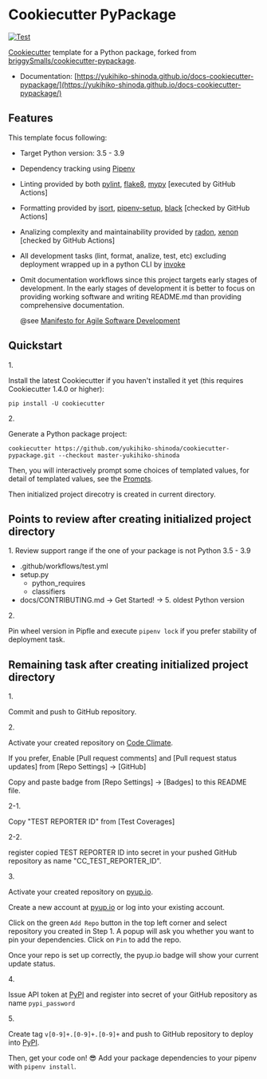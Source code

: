 # Cookiecutter PyPackage

[![Test](https://github.com/yukihiko-shinoda/cookiecutter-pypackage/workflows/Test/badge.svg)](https://github.com/yukihiko-shinoda/cookiecutter-pypackage/actions?query=workflow%3ATest)

[Cookiecutter] template for a Python package, forked from [briggySmalls/cookiecutter-pypackage].

- Documentation: [https://yukihiko-shinoda.github.io/docs-cookiecutter-pypackage/](https://yukihiko-shinoda.github.io/docs-cookiecutter-pypackage/)

## Features

This template focus following:

- Target Python version: 3.5 - 3.9
- Dependency tracking using [Pipenv]
- Linting provided by both [pylint], [flake8], [mypy] [executed by GitHub Actions]
- Formatting provided by [isort], [pipenv-setup], [black] [checked by GitHub Actions]
- Analizing complexity and maintainability provided by [radon], [xenon] [checked by GitHub Actions]
- All development tasks (lint, format, analize, test, etc) excluding deployment wrapped up in a python CLI by [invoke]
- Omit documentation workflows
  since this project targets early stages of development.
  In the early stages of development it is better to focus on providing
  working software and writing README.md than providing comprehensive
  documentation.

  @see [Manifesto for Agile Software Development](https://agilemanifesto.org/iso/en/manifesto.html)

## Quickstart

1\.

Install the latest Cookiecutter if you haven't installed it yet (this requires
Cookiecutter 1.4.0 or higher):

```console
pip install -U cookiecutter
```

2\.

Generate a Python package project:

```console
cookiecutter https://github.com/yukihiko-shinoda/cookiecutter-pypackage.git --checkout master-yukihiko-shinoda
```

Then, you will interactively prompt some choices of templated values,
for detail of templated values, see the [Prompts].

Then initialized project direcotry is created in current directory.

## Points to review after creating initialized project directory

1\.
Review support range if the one of your package is not Python 3.5 - 3.9

- .github/workflows/test.yml
- setup.py
  - python_requires
  - classifiers
- docs/CONTRIBUTING.md -> Get Started! -> 5. oldest Python version

2\.

Pin wheel version in Pipfle and execute `pipenv lock`
if you prefer stability of deployment task.

## Remaining task after creating initialized project directory

1\.

Commit and push to GitHub repository.

2\.

Activate your created repository on [Code Climate].

If you prefer, Enable \[Pull request comments\] and \[Pull request status updates\] from \[Repo Settings\] -> \[GitHub\]

Copy and paste badge from \[Repo Settings\] -> \[Badges\] to this README file.

2-1\.

Copy "TEST REPORTER ID" from \[Test Coverages\]

2-2\.

register copied TEST REPORTER ID into secret in your pushed GitHub repository
as name "CC_TEST_REPORTER_ID".

3\.

Activate your created repository on [pyup.io].

Create a new account at [pyup.io] or log into your existing account.

Click on the green `Add Repo` button in the top left corner
and select repository you created in Step 1.
A popup will ask you whether you want to pin your dependencies.
Click on `Pin` to add the repo.

Once your repo is set up correctly,
the pyup.io badge will show your current update status.

4\.

Issue API token at [PyPI] and register into secret of your GitHub repository
as name `pypi_password`

5\.

Create tag `v[0-9]+.[0-9]+.[0-9]+` and push to GitHub repository
to deploy into [PyPI].

Then, get your code on! 😎
Add your package dependencies to your pipenv with `pipenv install`.

[briggySmalls/cookiecutter-pypackage]: https://github.com/briggySmalls/cookiecutter-pypackage
[Cookiecutter]: https://github.com/audreyr/cookiecutter
[Pipenv]: https://pipenv.pypa.io/en/latest/
[isort]: https://pypi.org/project/isort/
[pipenv-setup]: https://pypi.org/project/pipenv-setup/
[black]: https://pypi.org/project/black/
[pylint]: https://www.pylint.org/
[flake8]: https://pypi.org/project/flake8/
[mypy]: http://mypy-lang.org/
[radon]: https://radon.readthedocs.io/en/latest/
[xenon]: https://pypi.org/project/xenon/
[invoke]: http://www.pyinvoke.org/
[Read the Docs]: https://readthedocs.io/
[Code Climate]: https://codeclimate.com/
[pyup.io]: https://pyup.io/
[PyPi]: https://pypi.python.org/pypi
[Prompts]: docs/prompts.md
